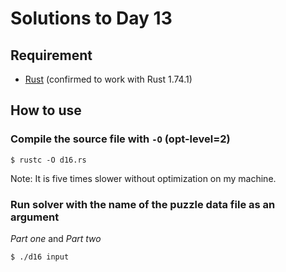 # Solutions to Day 13

## Requirement

* [Rust](https://www.rust-lang.org/) (confirmed to work with Rust 1.74.1)

## How to use

### Compile the source file with `-O` (opt-level=2)

```console
$ rustc -O d16.rs
```

Note: It is five times slower without optimization on my machine.

### Run solver with the name of the puzzle data file as an argument

*Part one* and *Part two*

```console
$ ./d16 input
```
